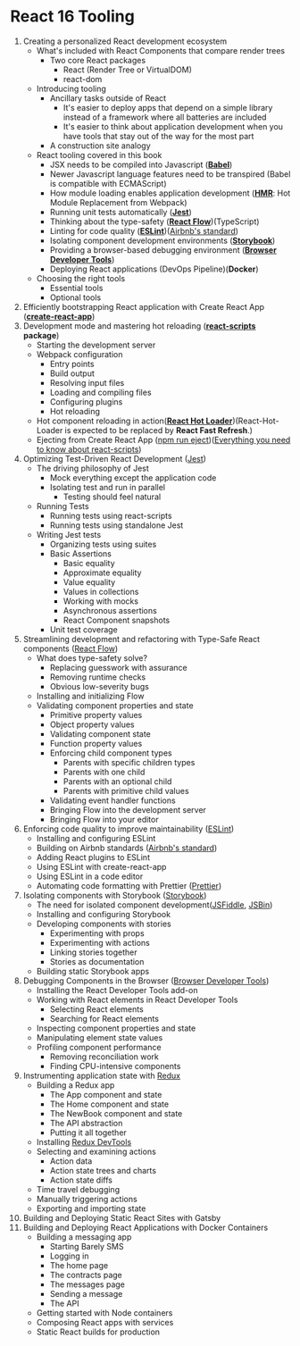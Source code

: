 # React 16 Tooling


1. Creating a personalized React development ecosystem
   - What's included with React Components that compare render trees
     - Two core React packages
       - React (Render Tree or VirtualDOM)
       - react-dom
   - Introducing tooling
     - Ancillary tasks outside of React
       - It's easier to deploy apps that depend on a simple library instead of a framework where all batteries are included
       - It's easier to think about application development when you have tools that stay out of the way for the most part
     - A construction site analogy
   - React tooling covered in this book
     - JSX needs to be compiled into Javascript (**[Babel](https://babeljs.io/docs/)**)
     - Newer Javascript language features need to be transpired (Babel is compatible with ECMAScript)
     - How module loading enables application development (**[HMR](https://webpack.js.org/guides/hot-module-replacement/)**: Hot Module Replacement from Webpack)
     - Running unit tests automatically (**[Jest](https://jestjs.io/docs/getting-started)**)
     - Thinking about the type-safety (**[React Flow](https://flow.org/en/docs/getting-started/)**)(TypeScript)
     - Linting for code quality (**[ESLint](https://eslint.org/docs/latest/)**)([Airbnb's standard](https://github.com/airbnb/javascript))
     - Isolating component development environments (**[Storybook](https://storybook.js.org/tutorials/intro-to-storybook/react/en/get-started/)**)
     - Providing a browser-based debugging environment (**[Browser Developer Tools](https://developer.chrome.com/docs/devtools/)**)
     - Deploying React applications (DevOps Pipeline)(**Docker**)
   - Choosing the right tools
     - Essential tools
     - Optional tools
2. Efficiently bootstrapping React application with Create React App (**[create-react-app](https://create-react-app.dev/docs/getting-started)**)
3. Development mode and mastering hot reloading (**[react-scripts](https://create-react-app.dev/docs/available-scripts) package**)
   - Starting the development server
   - Webpack configuration
     - Entry points
     - Build output
     - Resolving input files
     - Loading and compiling files
     - Configuring plugins
     - Hot reloading
   - Hot component reloading in action(**[React Hot Loader](https://github.com/gaearon/react-hot-loader)**)(React-Hot-Loader is expected to be replaced by **React Fast Refresh**.)
   - Ejecting from Create React App ([npm run eject](https://create-react-app.dev/docs/available-scripts/))([Everything you need to know about react-scripts](https://blog.logrocket.com/everything-you-need-know-about-react-scripts/))
4. Optimizing Test-Driven React Development ([Jest](https://jestjs.io/docs/getting-started))
   - The driving philosophy of Jest
     - Mock everything except the application code
     - Isolating test and run in parallel
       - Testing should feel natural
   - Running Tests
     - Running tests using react-scripts
     - Running tests using standalone Jest
   - Writing Jest tests
     - Organizing tests using suites
     - Basic Assertions
       - Basic equality
       - Approximate equality
       - Value equality
       - Values in collections
       - Working with mocks
       - Asynchronous assertions
       - React Component snapshots
     - Unit test coverage
5. Streamlining development and refactoring with Type-Safe React components ([React Flow](https://flow.org/en/docs/getting-started/))
   - What does type-safety solve?
     - Replacing guesswork with assurance
     - Removing runtime checks
     - Obvious low-severity bugs
   - Installing and initializing Flow
   - Validating component properties and state
     - Primitive property values
     - Object property values
     - Validating component state
     - Function property values
     - Enforcing child component types
       - Parents with specific children types
       - Parents with one child
       - Parents with an optional child
       - Parents with primitive child values
     - Validating event handler functions
     - Bringing Flow into the development server
     - Bringing Flow into your editor
6. Enforcing code quality to improve maintainability ([ESLint](https://eslint.org/docs/latest/))
   - Installing and configuring ESLint
   - Building on Airbnb standards ([Airbnb's standard](https://github.com/airbnb/javascript))
   - Adding React plugins to ESLint
   - Using ESLint with create-react-app
   - Using ESLint in a code editor
   - Automating code formatting with Prettier ([Prettier](https://prettier.io/docs/en/index.html))
7. Isolating components with Storybook ([Storybook](https://storybook.js.org/tutorials/intro-to-storybook/react/en/get-started/))
   - The need for isolated component development([JSFiddle](https://jsfiddle.net), [JSBin](https://jsbin.com))
   - Installing and configuring Storybook
   - Developing components with stories
     - Experimenting with props
     - Experimenting with actions
     - Linking stories together
     - Stories as documentation
   - Building static Storybook apps
8. Debugging Components in the Browser ([Browser Developer Tools](https://developer.chrome.com/docs/devtools/))
   - Installing the React Developer Tools add-on
   - Working with React elements in React Developer Tools
     - Selecting React elements
     - Searching for React elements
   - Inspecting component properties and state
   - Manipulating element state values
   - Profiling component performance
     - Removing reconciliation work
     - Finding CPU-intensive components
9.  Instrumenting application state with [Redux](https://redux.js.org/introduction/getting-started)
    - Building a Redux app
      - The App component and state
      - The Home component and state
      - The NewBook component and state
      - The API abstraction
      - Putting it all together
    - Installing [Redux DevTools](https://github.com/reduxjs/redux-devtools)
    - Selecting and examining actions
      - Action data
      - Action state trees and charts
      - Action state diffs
    - Time travel debugging
    - Manually triggering actions
    - Exporting and importing state
10. Building and Deploying Static React Sites with Gatsby
11. Building and Deploying React Applications with Docker Containers
    - Building a messaging app
      - Starting Barely SMS
      - Logging in
      - The home page
      - The contracts page
      - The messages page
      - Sending a message
      - The API
    - Getting started with Node containers
    - Composing React apps with services
    - Static React builds for production